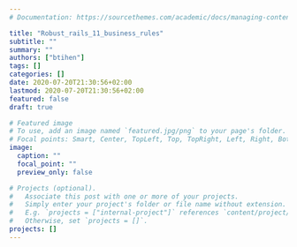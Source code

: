 ```yaml
---
# Documentation: https://sourcethemes.com/academic/docs/managing-content/

title: "Robust_rails_11_business_rules"
subtitle: ""
summary: ""
authors: ["btihen"]
tags: []
categories: []
date: 2020-07-20T21:30:56+02:00
lastmod: 2020-07-20T21:30:56+02:00
featured: false
draft: true

# Featured image
# To use, add an image named `featured.jpg/png` to your page's folder.
# Focal points: Smart, Center, TopLeft, Top, TopRight, Left, Right, BottomLeft, Bottom, BottomRight.
image:
  caption: ""
  focal_point: ""
  preview_only: false

# Projects (optional).
#   Associate this post with one or more of your projects.
#   Simply enter your project's folder or file name without extension.
#   E.g. `projects = ["internal-project"]` references `content/project/deep-learning/index.md`.
#   Otherwise, set `projects = []`.
projects: []
---
```

